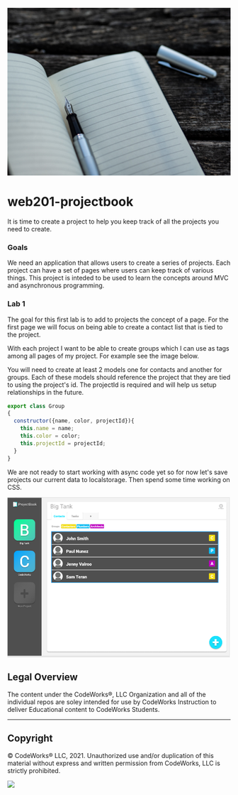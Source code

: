 ![notebook](readme/notebook.jpg)

# web201-projectbook

It is time to create a project to help you keep track of all the projects you need to create. 

### Goals

We need an application that allows users to create a series of projects. Each project can have a set of pages where users can keep track of various things.
This project is inteded to be used to learn the concepts around MVC and asynchronous programming.


### Lab 1

The goal for this first lab is to add to projects the concept of a page. For the first page we will focus on being able to create a contact list that is tied to the project.

With each project I want to be able to create groups which I can use as tags among all pages of my project. For example see the image below.

You will need to create at least 2 models one for contacts and another for groups. Each of these models should reference the project that they are tied to using the project's id. The projectId is required and will help us setup relationships in the future.

```javascript
export class Group
{
  constructor({name, color, projectId}){
    this.name = name;
    this.color = color; 
    this.projectId = projectId;
  }
}
```


We are not ready to start working with async code yet so for now let's save projects our current data to localstorage. Then spend some time working on CSS. 

![contact-list](readme/contacts.png)

## Legal Overview

The content under the CodeWorks®, LLC Organization and all of the individual repos are soley intended for use by CodeWorks Instruction to deliver Educational content to CodeWorks Students.

---

## Copyright

© CodeWorks® LLC, 2021. Unauthorized use and/or duplication of this material without express and written permission from CodeWorks, LLC is strictly prohibited.


<img src="https://bcw.blob.core.windows.net/public/img/7815839041305055" width="125">




